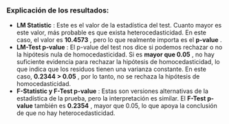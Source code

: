 
### Explicación de los resultados:

* **LM Statistic** : Este es el valor de la estadística del test. Cuanto mayor es este valor, más probable es que exista heterocedasticidad. En este caso, el valor es  **10.4573** , pero lo que realmente importa es el  **p-value** .
* **LM-Test p-value** : El p-value del test nos dice si podemos rechazar o no la hipótesis nula de homocedasticidad. Si es  **mayor que 0.05** , no hay suficiente evidencia para rechazar la hipótesis de homocedasticidad, lo que indica que los residuos tienen una varianza constante. En este caso,  **0.2344 > 0.05** , por lo tanto, no se rechaza la hipótesis de homocedasticidad.
* **F-Statistic y F-Test p-value** : Estas son versiones alternativas de la estadística de la prueba, pero la interpretación es similar. El **F-Test p-value** también es  **0.2354** , mayor que 0.05, lo que apoya la conclusión de que no hay heterocedasticidad.
